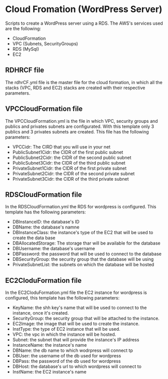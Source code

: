 # Cloud Fromation (WordPress Server)
Scripts to create a WordPress server using a RDS. The AWS's services used are the following:

* CloudFormation
* VPC (Subnets, SecurityGroups)
* RDS (MySql)
* EC2

## RDHRCF file
The rdhrCF.yml file is the master file for the cloud formation, in which all the stacks (VPC, RDS and EC2) stacks are created with their respective parameters.

## VPCCloudFormation file
The VPCCloudFormation.yml is the file in which  VPC, security groups and publics and privates subnets are configurated. With this template only 3 publics and 3 privates subnets are created. This file has the following parameters:

* VPCCidr: The CIRD that you will use in your net
* PublicSubnet1Cidr: the CIDR of the first public subnet
* PublicSubnet2Cidr: the CIDR of the second public subnet
* PublicSubnet3Cidr: the CIDR of the third public subnet
* PrivateSubnet1Cidr: the CIDR of the first private subnet
* PrivateSubnet2Cidr: the CIDR of the second private subnet
* PrivateSubnet3Cidr: the CIDR of the third private subnet

## RDSCloudFormation file
In the RDSCloudFormation.yml the RDS for wordpress is configured. This template has the following parameters:

* DBInstanceID: the database's ID
* DBName: the database's namne
* DBInstanceClass: the instance's type of the EC2 that will be used to create the data base
* DBAllocatedStorage: The storage thar will be available for the database
* DBUsername: the database's username
* DBPassword: the password that will be used to connect to the database
* DBSecurityGroup: the security group that the database will be using
* PrivateSubnetList: the subnets on which the database will be hosted

## EC2CloduFormation file
In the EC2CloduFormation.yml file the EC2 instance for wordpress is configured, this template has the following parameters:

* KeyName: the shh key's name that will be used to connect to the instance, once it's created.
* SecurityGroup: the security group that will be attached to the instance.
* EC2Image: the image that will be used to create the instance.
* InstType: the type of EC2 instance that will be used.
* VPC: the vpc in which the instance will be hosted.
* Subnet: the subnet that will provide the instance's IP address
* InstanceName: the instance's name
* DBName: the db name to which wodrpress will connect tp
* DBUser: the username of the db used for wordpress
* DBPass: the password of the db used for wordpress
* DBHost: the database's url to which wordpress will connect to
* InstName: the EC2 instance's name